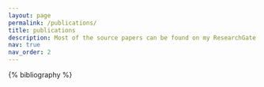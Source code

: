 ```yaml
---
layout: page
permalink: /publications/
title: publications
description: Most of the source papers can be found on my ResearchGate profile.
nav: true
nav_order: 2
---
```


<!-- _pages/publications.md -->
<div class="publications">

{% bibliography %}

</div>
